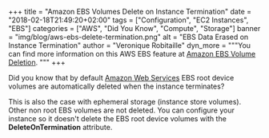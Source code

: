+++
title = "Amazon EBS Volumes Delete on Instance Termination"
date = "2018-02-18T21:49:20+02:00"
tags = ["Configuration", "EC2 Instances", "EBS"]
categories = ["AWS", "Did You Know", "Compute", "Storage"]
banner = "img/blog/aws-ebs-delete-termination.png"
alt = "EBS Data Erased on Instance Termination"
author = "Veronique Robitaille"
dyn_more = """You can find more information on this AWS EBS feature at <a href="http://docs.aws.amazon.com/AWSEC2/latest/UserGuide/terminating-instances.html" target="_blank">Amazon EBS Volume Deletion</a>.
"""
+++

Did you know that by default <a href="https://aws.amazon.com/" target="_blank">Amazon Web Services</a> EBS root device volumes are automatically deleted when the instance terminates?

This is also the case with ephemeral storage (instance store volumes).  Other non root EBS volumes are not deleted.  You can configure your instance so it doesn't delete the EBS root device volumes with the **DeleteOnTermination** attribute.
